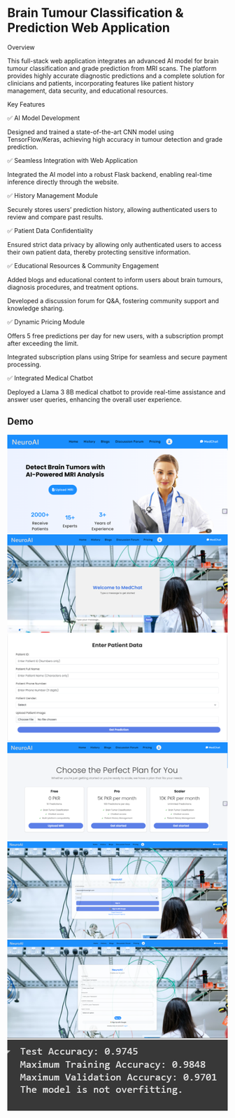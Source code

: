  # Brain Tumour Classification & Prediction Web Application

Overview

This full-stack web application integrates an advanced AI model for brain tumour classification and grade prediction from MRI scans. The platform provides highly accurate diagnostic predictions and a complete solution for clinicians and patients, incorporating features like patient history management, data security, and educational resources.

Key Features

✅ AI Model Development

Designed and trained a state-of-the-art CNN model using TensorFlow/Keras, achieving high accuracy in tumour detection and grade prediction.

✅ Seamless Integration with Web Application

Integrated the AI model into a robust Flask backend, enabling real-time inference directly through the website.

✅ History Management Module

Securely stores users’ prediction history, allowing authenticated users to review and compare past results.

✅ Patient Data Confidentiality

Ensured strict data privacy by allowing only authenticated users to access their own patient data, thereby protecting sensitive information.

✅ Educational Resources & Community Engagement

Added blogs and educational content to inform users about brain tumours, diagnosis procedures, and treatment options.

Developed a discussion forum for Q&A, fostering community support and knowledge sharing.

✅ Dynamic Pricing Module

Offers 5 free predictions per day for new users, with a subscription prompt after exceeding the limit.

Integrated subscription plans using Stripe for seamless and secure payment processing.

✅ Integrated Medical Chatbot

Deployed a Llama 3 8B medical chatbot to provide real-time assistance and answer user queries, enhancing the overall user experience.

## Demo
![Alt Text](home.png)
![Alt Text](chatbot.png)
![Alt Text](prediction.png)
![Alt Text](pricing.png)
![Alt Text](signin.png)
![Alt Text](signup.png)
![Alt Text](accuracy.png)



